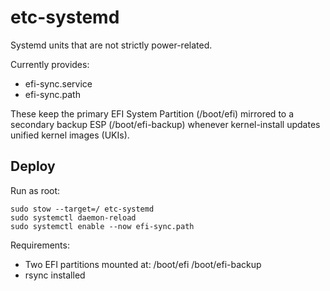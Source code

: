 # etc-systemd

Systemd units that are not strictly power-related.

Currently provides:
- efi-sync.service
- efi-sync.path

These keep the primary EFI System Partition (/boot/efi) mirrored to a secondary backup ESP (/boot/efi-backup) whenever kernel-install updates unified kernel images (UKIs).

## Deploy

Run as root:

    sudo stow --target=/ etc-systemd
    sudo systemctl daemon-reload
    sudo systemctl enable --now efi-sync.path

Requirements:
- Two EFI partitions mounted at:
    /boot/efi
    /boot/efi-backup
- rsync installed